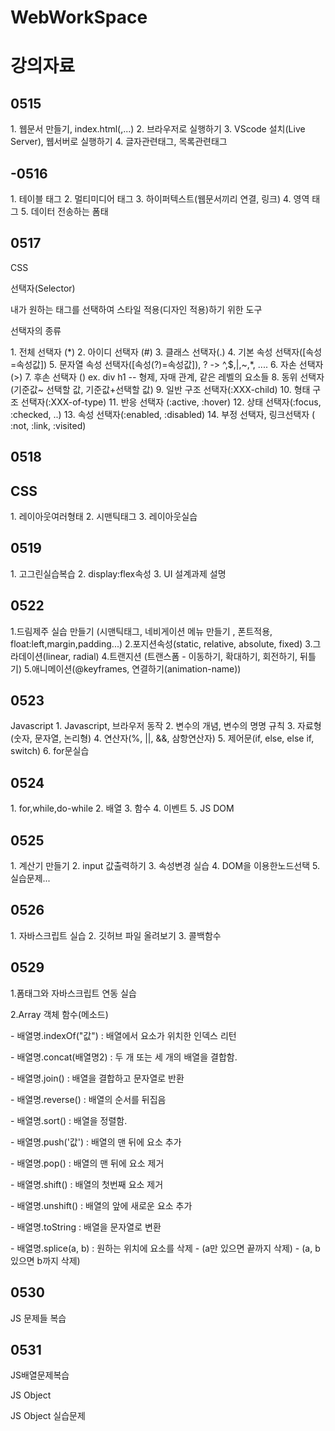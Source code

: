 # WebWorkSpace
<h1>강의자료</h1>

<h2>0515</h2>
1. 웹문서 만들기, index.html(<html>,...)
2. 브라우저로 실행하기
3. VScode 설치(Live Server), 웹서버로 실행하기
4. 글자관련태그, 목록관련태그

<h2>-0516</h2>
1. 테이블 태그
2. 멀티미디어 태그
3. 하이퍼텍스트(웹문서끼리 연결, 링크)
4. 영역 태그
5. 데이터 전송하는 폼태

<h2>0517</h2>
<p>CSS</p>
<p>선택자(Selector)</p>
<p>내가 원하는 태그를 선택하여 스타일 적용(디자인 적용)하기 위한 도구</p>

<p>선택자의 종류</p>
1. 전체 선택자 (*)
2. 아이디 선택자 (#)
3. 클래스 선택자(.)
4. 기본 속성 선택자([속성=속성값])
5. 문자열 속성 선택자([속성(?)=속성값]), ? -> ^,$,|,~,*, ....
6. 자손 선택자 (>)
7. 후손 선택자 () ex. div h1
-- 형제, 자매 관계, 같은 레벨의 요소들
8. 동위 선택자 (기준값~ 선택할 값, 기준값+선택할 값)
9. 일반 구조 선택자(:XXX-child)
10. 형태 구조 선택자(:XXX-of-type)
11. 반응 선택자 (:active, :hover)
12. 상태 선택자(:focus, :checked, ..)
13. 속성 선택자(:enabled, :disabled)
14. 부정 선택자, 링크선택자 ( :not, :link, :visited)

<h2>0518</h2>
<h2>CSS</h2>
1. 레이아웃여러형태
2. 시맨틱태그
3. 레이아웃실습

<h2>0519</h2>
1. 고그린실습복습
2. display:flex속성
3. UI 설계과제 설명

<h2>0522</h2>
1.드림제주 실습 만들기 (시맨틱태그, 네비게이션 메뉴 만들기 , 폰트적용, float:left,margin,padding...)
2.포지션속성(static, relative, absolute, fixed)
3.그라데이션(linear, radial)
4.트랜지션 (트랜스폼 - 이동하기, 확대하기, 회전하기, 뒤틀기)
5.애니메이션(@keyframes, 연결하기(animation-name))

<h2>0523</h2>
Javascript
1. Javascript, 브라우저 동작
2. 변수의 개념, 변수의 명명 규칙
3. 자료형(숫자, 문자열, 논리형)
4. 연산자(%, ||, &&, 삼항연산자)
5. 제어문(if, else, else if, switch)
6. for문실습

<h2>0524</h2> 
1. for,while,do-while
2. 배열
3. 함수
4. 이벤트
5. JS DOM

<h2>0525</h2>
1. 계산기 만들기
2. input 값출력하기
3. 속성변경 실습
4. DOM을 이용한노드선택
5. 실습문제...

<h2>0526</h2>
1. 자바스크립트 실습
2. 깃허브 파일 올려보기
3. 콜백함수

<h2>0529</h2>
<p>1.폼태그와 자바스크립트 연동 실습</p>
<p>2.Array 객체 함수(메소드)</p>

<p>- 배열명.indexOf("값") : 배열에서 요소가 위치한 인덱스 리턴</p>
<p>- 배열명.concat(배열명2) : 두 개 또는 세 개의 배열을 결합함.</p>
<p>- 배열명.join() : 배열을 결합하고 문자열로 반환</p>
<p>- 배열명.reverse() : 배열의 순서를 뒤집음</p>
<p>- 배열명.sort() : 배열을 정렬함.</p>
<p>- 배열명.push('값') : 배열의 맨 뒤에 요소 추가</p>
<p>- 배열명.pop() : 배열의 맨 뒤에 요소 제거</p>
<p>- 배열명.shift() : 배열의 첫번째 요소 제거</p>
<p>- 배열명.unshift() : 배열의 앞에 새로운 요소 추가</p>
<p>- 배열명.toString : 배열을 문자열로 변환</p>
<p>
  - 배열명.splice(a, b) : 원하는 위치에 요소를 삭제
  - (a만 있으면 끝까지 삭제)
  - (a, b 있으면 b까지 삭제)
</p>


<h2>0530</h2>
<p>JS 문제들 복습</p>

<h2>0531</h2>
<p>JS배열문제복습</p>
<p>JS Object</p>
<p>JS Object 실습문제</p>








